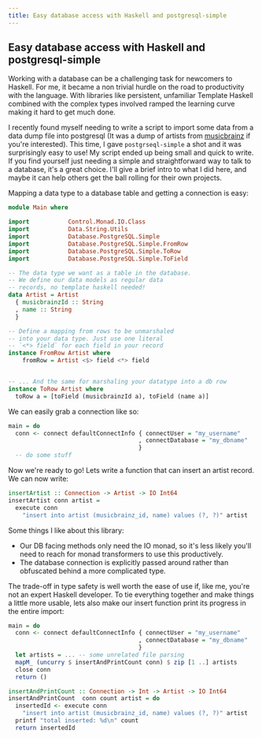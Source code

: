 ```yaml
---
title: Easy database access with Haskell and postgresql-simple
---
```


## Easy database access with Haskell and postgresql-simple

Working with a database can be a challenging task for newcomers to Haskell. 
For me, it became a non trivial hurdle on the road to productivity with the language.
With libraries like persistent, unfamiliar Template Haskell
combined with the complex types involved ramped the learning curve making it
hard to get much done.

I recently found myself needing to write a script to import some data from a data dump
file into postgresql (It was a dump of artists from
[musicbrainz](https://musicbrainz.org/) if you're interested). This time, I gave
`postgrseql-simple` a shot and it was surprisingly easy to use! My script ended
up being small and quick to write. If you find yourself just needing a simple
and straightforward way to talk to a database, it's a great choice. I'll give a brief
intro to what I did here, and maybe it can help others get the ball rolling for their own
projects.

Mapping a data type to a database table and getting a connection is easy:

```haskell
module Main where

import           Control.Monad.IO.Class
import           Data.String.Utils
import           Database.PostgreSQL.Simple
import           Database.PostgreSQL.Simple.FromRow
import           Database.PostgreSQL.Simple.ToRow
import           Database.PostgreSQL.Simple.ToField

-- The data type we want as a table in the database. 
-- We define our data models as regular data 
-- records, no template haskell needed!
data Artist = Artist
  { musicbrainzId :: String
  , name :: String
  }

-- Define a mapping from rows to be unmarshaled 
-- into your data type. Just use one literal 
-- `<*> field` for each field in your record
instance FromRow Artist where
    fromRow = Artist <$> field <*> field


-- ... And the same for marshaling your datatype into a db row
instance ToRow Artist where
  toRow a = [toField (musicbrainzId a), toField (name a)]
```

We can easily grab a connection like so:

```haskell
main = do
  conn <- connect defaultConnectInfo { connectUser = "my_username"
                                     , connectDatabase = "my_dbname"
                                     }
  -- do some stuff
```

Now we're ready to go! Lets write a function that can insert an artist record.
We can now write:

```haskell
insertArtist :: Connection -> Artist -> IO Int64
insertArtist conn artist =
  execute conn
    "insert into artist (musicbrainz_id, name) values (?, ?)" artist
```

Some things I like about this library:

* Our DB facing methods only need the IO monad, so it's less likely you'll
need to reach for monad transformers to use this productively.
* The database connection is explicitly passed around rather than obfuscated behind a more complicated type.

The trade-off in type safety is well worth the ease of use if, like me, you're
not an expert Haskell developer. To tie everything together and make things a
little more usable, lets also make our insert function print its progress in the
entire import:

```haskell
main = do
  conn <- connect defaultConnectInfo { connectUser = "my_username"
                                     , connectDatabase = "my_dbname"
                                     }
  let artists = ... -- some unrelated file parsing
  mapM_ (uncurry $ insertAndPrintCount conn) $ zip [1 ..] artists
  close conn
  return ()

insertAndPrintCount :: Connection -> Int -> Artist -> IO Int64
insertAndPrintCount  conn count artist = do
  insertedId <- execute conn
    "insert into artist (musicbrainz_id, name) values (?, ?)" artist
  printf "total inserted: %d\n" count
  return insertedId
```
